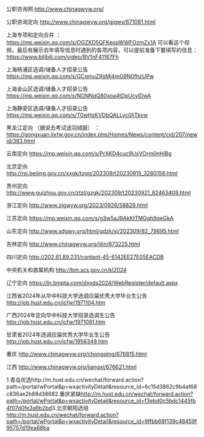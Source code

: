 
公职咨询网 http://www.chinagwyw.org/

公职咨询定向  http://www.chinagwyw.org/gjgwy/671081.html

上海专项和定向合并 ：https://mp.weixin.qq.com/s/OGZKD5QFKeopWWFOzmZx1A
可以看这个视频，最后有展示去年填写信息时遇到的各项内容，可以提前准备下要填写的信息：https://www.bilibili.com/video/BV1nF41167Fh


上海杨浦区选调/储备人才招录公告  https://mp.weixin.qq.com/s/GCqmuZRsMj4mG9N0fhzUPw

上海金山区选调/储备人才招录公告 https://mp.weixin.qq.com/s/NONNqQ80xoa4tDpUcylDwA

上海静安区选调/储备人才招录公告 https://mp.weixin.qq.com/s/T0wHzKVDbQALLyc0IjTkxw


黑龙江定向 （据说去考试送羽绒服） ：  https://gongxuan.ljxfw.gov.cn/index.php/Homes/News/content/cid/207/newid/383.html

云南定向 https://mp.weixin.qq.com/s/PrXKD4cuc9UxVOrm0nHiBg

北京定向  http://rsj.beijing.gov.cn/xxgk/tzgg/202309/t20230915_3260156.html

贵州定向  http://www.guizhou.gov.cn/ztzl/gzgk/202309/t20230921_82463408.html

浙江定向  http://www.zjgwyw.org/2023/0926/58829.html

江苏定向  https://mp.weixin.qq.com/s/g3w5aJ9AkKtTMGqh9qeGkA

山东定向   http://www.sdgwy.org/html/gdzk/sj/202309/82_79695.html

吉林定向   http://www.chinagwyw.org/jilin/673225.html

四川定向  http://202.61.89.231/content-45-6142EE27E05EACDB

中央机关和直属机构    http://bm.scs.gov.cn/kl2024 

辽宁定向   https://ln.bmpta.com/dxxds2024/WebRegister/default.aspx

江西省2024年从华中科技大学选调应届优秀大学毕业生公告
http://job.hust.edu.cn/jcfw/1971104.htm

广西2024年定向华中科技大学招录选调生公告
http://job.hust.edu.cn/jcfw/1971091.htm

甘肃省2024年选调应届优秀大学毕业生公告
http://job.hust.edu.cn/jcfw/1956349.htm

重庆   http://www.chinagwyw.org/chongqing/676815.html

江西   http://www.chinagwyw.org/jiangxi/676621.html

1.青岛优选http://m.hust.edu.cn/wechat/forward.action?path=/portal/wPortal&p=wxactivityDetail&resource_id=6c15d3862c9b4af68c836ae2b88d3868
​
​2.重庆紧缺​http://m.hust.edu.cn/wechat/forward.action?path=/portal/wPortal&p=wxactivityDetail&resource_id=f3ebd0c5bdc1445fb4f07d0fe3a6b2bd
​
​3.北京朝阳选培​http://m.hust.edu.cn/wechat/forward.action?path=/portal/wPortal&p=wxactivityDetail&resource_id=9ffbb68f139c48459f95757d19ea68ba


